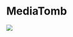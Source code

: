 # MediaTomb
[![](https://images.microbadger.com/badges/image/kahatie/mediatomb.svg)](https://microbadger.com/images/kahatie/mediatomb "Get your own image badge on microbadger.com")
